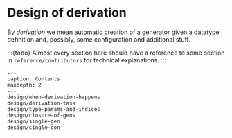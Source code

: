 <!-- idris
module Explanation.Derivation.Design

import public Test.DepTyCheck.Gen.Auto

%language ElabReflection

-- Empty body derivation
export
DerivatorCore where
  canonicBody sig n = pure $ (, the AdditionalGens neutral) [ callCanonic sig n implicitTrue (replicate _ implicitTrue) .= `(empty) ]
-->

# Design of derivation

By *derivation* we mean automatic creation of a generator given a datatype definition and,
possibly, some configuration and additional stuff.

:::{todo}
Almost every section here should have a reference to some section in `reference/contributors` for technical explanations.
:::

```{toctree}
---
caption: Contents
maxdepth: 2
---
design/when-derivation-happens
design/derivation-task
design/type-params-and-indices
design/closure-of-gens
design/single-gen
design/single-con
```

